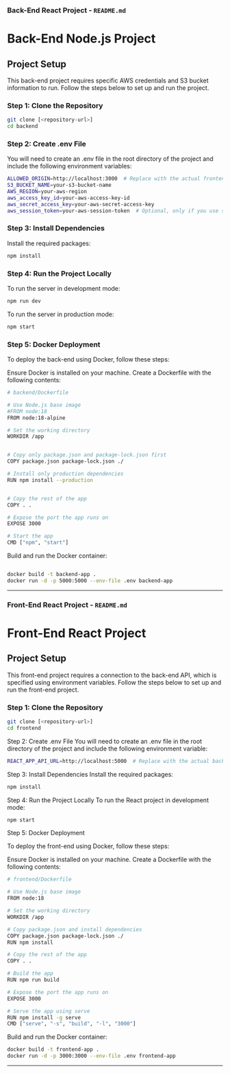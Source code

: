 ### Back-End React Project - `README.md`

# Back-End Node.js Project

## Project Setup

This back-end project requires specific AWS credentials and S3 bucket information to run. Follow the steps below to set up and run the project.

### Step 1: Clone the Repository

```bash
git clone [<repository-url>]
cd backend 
```

### Step 2: Create .env File
You will need to create an .env file in the root directory of the project and include the following environment variables:

```bash
ALLOWED_ORIGIN=http://localhost:3000  # Replace with the actual frontend URL if needed
S3_BUCKET_NAME=your-s3-bucket-name
AWS_REGION=your-aws-region
aws_access_key_id=your-aws-access-key-id
aws_secret_access_key=your-aws-secret-access-key
aws_session_token=your-aws-session-token  # Optional, only if you use session tokens
```

### Step 3: Install Dependencies
Install the required packages:


```bash
npm install
```

### Step 4: Run the Project Locally
To run the server in development mode:

```bash
npm run dev
```

To run the server in production mode:

```bash
npm start
```

### Step 5: Docker Deployment
To deploy the back-end using Docker, follow these steps:

Ensure Docker is installed on your machine.
Create a Dockerfile with the following contents:


```bash
# backend/Dockerfile

# Use Node.js base image
#FROM node:18
FROM node:18-alpine

# Set the working directory
WORKDIR /app


# Copy only package.json and package-lock.json first
COPY package.json package-lock.json ./

# Install only production dependencies
RUN npm install --production


# Copy the rest of the app
COPY . .

# Expose the port the app runs on
EXPOSE 3000

# Start the app
CMD ["npm", "start"]

```

Build and run the Docker container:

```bash

docker build -t backend-app .
docker run -d -p 5000:5000 --env-file .env backend-app

```
---

### Front-End React Project - `README.md`

# Front-End React Project

## Project Setup

This front-end project requires a connection to the back-end API, which is specified using environment variables. Follow the steps below to set up and run the front-end project.

### Step 1: Clone the Repository

```bash
git clone [<repository-url>]
cd frontend
```

Step 2: Create .env File
You will need to create an .env file in the root directory of the project and include the following environment variable:

```bash
REACT_APP_API_URL=http://localhost:5000  # Replace with the actual backend URL if needed
```

Step 3: Install Dependencies
Install the required packages:

```bash
npm install
```

Step 4: Run the Project Locally
To run the React project in development mode:

```bash
npm start
```

Step 5: Docker Deployment

To deploy the front-end using Docker, follow these steps:

Ensure Docker is installed on your machine.
Create a Dockerfile with the following contents:

```bash
# frontend/Dockerfile

# Use Node.js base image
FROM node:18

# Set the working directory
WORKDIR /app

# Copy package.json and install dependencies
COPY package.json package-lock.json ./
RUN npm install

# Copy the rest of the app
COPY . .

# Build the app
RUN npm run build

# Expose the port the app runs on
EXPOSE 3000

# Serve the app using serve
RUN npm install -g serve
CMD ["serve", "-s", "build", "-l", "3000"]

```

Build and run the Docker container:
```bash
docker build -t frontend-app .
docker run -d -p 3000:3000 --env-file .env frontend-app
```
---



